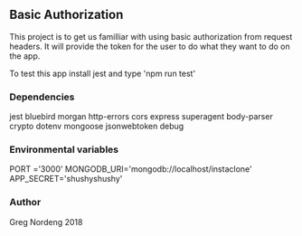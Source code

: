 ## Basic Authorization

This project is to get us familliar with using basic authorization from request headers.  It will provide the token for the user to do what they want to do on the app.

To test this app install jest and type 'npm run test'

### Dependencies

jest
bluebird
morgan
http-errors
cors
express
superagent
body-parser
crypto
dotenv
mongoose
jsonwebtoken
debug

### Environmental variables

PORT ='3000'
MONGODB_URI='mongodb://localhost/instaclone'
APP_SECRET='shushyshushy'


### Author
Greg Nordeng 2018